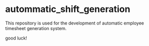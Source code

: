 # autommatic_shift_generation

This repository is used for the development of automatic employee timesheet generation system.

good luck!
